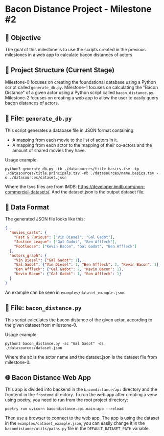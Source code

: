 # Bacon Distance Project - Milestone #2

## 🎯 Objective
The goal of this milestone is to use the scripts created in the previous milestones in a web app to calculate bacon distances of actors.

## 🧱 Project Structure (Current Stage)
Milestone-0 focuses on creating the foundational database using a Python script called `generate_db.py`.
Milestone-1 focuses on calculating the "Bacon Distance" of a given actor using a Python script called `bacon_distance.py`.
Milestone-2 focuses on creating a web app to allow the user to easily query bacon distances of actors.

## 📄 File: `generate_db.py`
This script generates a database file in JSON format containing:
- A mapping from each movie to the list of actors in it.
- A mapping from each actor to the mapping of their co-actors and the amount of shared movies they have.

Usage example:
```shell
python3 generate_db.py -tb ./datasources/title.basics.tsv -tp ./datasources/title.principals.tsv -nb ./datasources/name.basics.tsv -o ./datasources/dataset.json
```

Where the tsvs files are from IMDB:
https://developer.imdb.com/non-commercial-datasets/.
And the dataset.json is the output dataset file.

## 🧠 Data Format

The generated JSON file looks like this:

```json
{
  "movies_casts": {
    "Fast & Furious": ["Vin Diesel", "Gal Gadot"],
    "Justice League": ["Gal Gadot", "Ben Affleck"],
    "Footloose": ["Kevin Bacon", "Gal Gadot", "Ben Affleck"]
  },
  "actors_graph": {
    "Vin Diesel": {"Gal Gadot": 1},
    "Gal Gadot": {"Vin Diesel": 1, "Ben Affleck": 2, "Kevin Bacon": 1},
    "Ben Affleck": {"Gal Gadot": 2, "Kevin Bacon": 1},
    "Kevin Bacon": {"Gal Gadot": 1, "Ben Affleck": 1}
  }
}
```

An example can be seen in `examples/dataset_example.json`.

## 📄 File: `bacon_distance.py`
This script calculates the bacon distance of the given actor, according to the given dataset from milestone-0.

Usage example:
```shell
python3 bacon_distance.py -ac "Gal Gadot" -ds ./datasources/dataset.json
```

Where the ac is the actor name and the dataset.json is the dataset file from milestone-0.

## 🌐 Bacon Distance Web App
This app is divided into backend in the `bacondistance/api` directory
and the frontend in the `frontend` directory.
To run the web app after creating a venv using poetry, you need to run from the root project directory:
```shell
poetry run uvicorn bacondistance.api.main:app --reload
```
Then use a browser to connect to the web app.
The app is using the dataset in the `examples/dataset_example.json`,
you can easily change it in the `bacondistance/utils/paths.py` file in the `DEFAULT_DATASET_PATH` variable.
